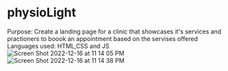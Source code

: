 # physioLight

Purpose: Create a landing page for a clinic that showcases it's services and practioners to boook an appointment based on the servises offered
Languages used: HTML,CSS and JS
![Screen Shot 2022-12-16 at 11 14 05 PM](https://user-images.githubusercontent.com/56610056/208223837-1bb3b76a-6081-4d5e-a078-6221114cc824.png)
![Screen Shot 2022-12-16 at 11 14 38 PM](https://user-images.githubusercontent.com/56610056/208223847-9841cb0e-309a-4762-a3a8-e1252d23e221.png)
